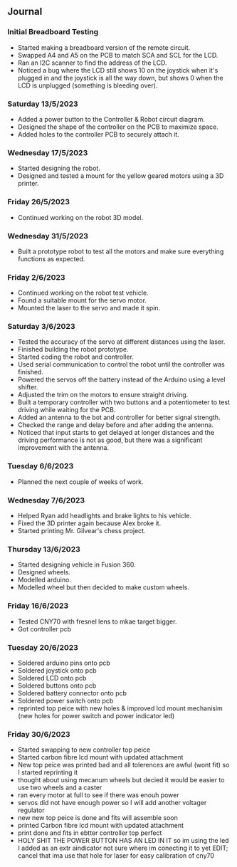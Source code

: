 ## Journal

### Initial Breadboard Testing
- Started making a breadboard version of the remote circuit.
- Swapped A4 and A5 on the PCB to match SCA and SCL for the LCD.
- Ran an I2C scanner to find the address of the LCD.
- Noticed a bug where the LCD still shows 10 on the joystick when it's plugged in and the joystick is all the way down, but shows 0 when the LCD is unplugged (something is bleeding over).

### Saturday 13/5/2023
- Added a power button to the Controller & Robot circuit diagram.
- Designed the shape of the controller on the PCB to maximize space.
- Added holes to the controller PCB to securely attach it.

### Wednesday 17/5/2023
- Started designing the robot.
- Designed and tested a mount for the yellow geared motors using a 3D printer.

### Friday 26/5/2023
- Continued working on the robot 3D model.

### Wednesday 31/5/2023
- Built a prototype robot to test all the motors and make sure everything functions as expected.

### Friday 2/6/2023
- Continued working on the robot test vehicle.
- Found a suitable mount for the servo motor.
- Mounted the laser to the servo and made it spin.

### Saturday 3/6/2023
- Tested the accuracy of the servo at different distances using the laser.
- Finished building the robot prototype.
- Started coding the robot and controller.
- Used serial communication to control the robot until the controller was finished.
- Powered the servos off the battery instead of the Arduino using a level shifter.
- Adjusted the trim on the motors to ensure straight driving.
- Built a temporary controller with two buttons and a potentiometer to test driving while waiting for the PCB.
- Added an antenna to the bot and controller for better signal strength.
- Checked the range and delay before and after adding the antenna.
- Noticed that input starts to get delayed at longer distances and the driving performance is not as good, but there was a significant improvement with the antenna.

### Tuesday 6/6/2023
- Planned the next couple of weeks of work.

### Wednesday 7/6/2023
- Helped Ryan add headlights and brake lights to his vehicle.
- Fixed the 3D printer again because Alex broke it.
- Started printing Mr. Gilvear's chess project.

### Thursday 13/6/2023
- Started designing vehicle in Fusion 360.
- Designed wheels.
- Modelled arduino.
- Modelled wheel but then decided to make custom wheels.
### Friday 16/6/2023
- Tested CNY70 with fresnel lens to mkae target bigger.
- Got controller pcb
### Tuesday 20/6/2023
- Soldered arduino pins onto pcb
- Soldered joystick onto pcb
- Soldered LCD onto pcb
- Soldered buttons onto pcb
- Soldered battery connector onto pcb
- Soldered power switch onto pcb
- reprinted top peice with new holes & improved lcd mount mechanisim (new holes for power switch and power indicator led)
### Friday 30/6/2023
- Started swapping to new controller top peice
- Started carbon fibre lcd mount with updated attachment
- New top peice was printed bad and all tolerences are awful (wont fit) so I started reprinting it
- thought about using mecanum wheels but decied it would be easier to use two wheels and a caster
- ran every motor at full to see if there was enouh power
- servos did not have enough power so I will add another voltager regulator
- new new top peice is done and fits will assemble soon
- printed Carbon fibre lcd mount with updated attachment
- print done and fits in ebtter controller top perfect
- HOLY SHIT THE POWER BUTTON HAS AN LED IN IT so im using the led I added as an extr aindicator not sure where im conecting it to yet EDIT; cancel that ima use that hole for laser for easy calibration of cny70
